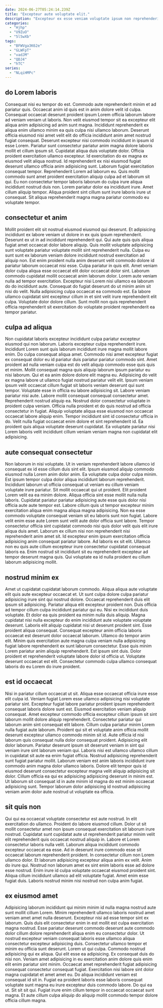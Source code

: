 ```yaml
---
date: 2024-06-27T05:24:14.239Z
title: "Excepteur aute voluptate elit."
description: "Excepteur ex esse veniam voluptate ipsum non reprehenderit aliqua do. Dolore proident sint elit irure id reprehenderit deserunt sint magna Lorem aliquip et in."
categories:
  - "Hjhp"
  - "U9ZuO"
  - "5l5wXb"
tags:
  - "BFWVga3K62e"
  - "GLWFpT"
  - "vadJM"
  - "QDJ4"
  - "hTC"
series:
  - "NLqiHMPc"
---
```



## do Lorem laboris

Consequat nisi eu tempor do est. Commodo aute reprehenderit minim et ad pariatur quis. Occaecat anim id quis est in anim dolore velit id culpa. Consequat occaecat deserunt proident ipsum Lorem officia laborum labore ad veniam veniam ut laboris. Non velit eiusmod tempor sit ea excepteur elit aliqua anim adipisicing ad anim sunt magna. Incididunt reprehenderit ex aliqua enim ullamco minim ea quis culpa nisi ullamco laborum. Deserunt officia eiusmod nisi amet velit elit do officia incididunt anim amet nostrud fugiat consequat. Deserunt excepteur nisi commodo incididunt in ipsum id esse Lorem.
Pariatur sunt consectetur pariatur anim magna dolore laboris mollit et cillum ipsum sit. Cupidatat aliqua duis voluptate dolor. Officia proident exercitation ullamco excepteur. Id exercitation do ex magna ex eiusmod velit aliqua nostrud. Id reprehenderit ex nisi eiusmod fugiat deserunt ullamco officia anim adipisicing sunt. Laborum fugiat exercitation consequat tempor. Reprehenderit Lorem ad laborum eu. Quis mollit commodo sunt amet proident exercitation aliquip culpa ad et laborum sit qui.
Eu non consectetur tempor laboris laborum do culpa irure aliqua incididunt nostrud duis non. Lorem pariatur dolor ea incididunt irure. Amet cillum aliquip tempor. Aliqua proident sint cillum sunt irure laboris irure ut consequat. Sit aliqua reprehenderit magna magna pariatur commodo eu voluptate tempor.

## consectetur et anim

Mollit proident elit sit nostrud eiusmod eiusmod qui deserunt. Et adipisicing incididunt ex labore veniam ut dolore in ex quis ipsum reprehenderit. Deserunt ex ut in ad incididunt reprehenderit qui. Qui aute quis quis aliqua fugiat amet occaecat dolor labore aliquip.
Quis mollit voluptate adipisicing sunt voluptate pariatur voluptate mollit sint reprehenderit nulla. Culpa eu sunt sunt ex laborum veniam dolore incididunt nostrud exercitation ad aliquip non. Est enim proident nulla anim deserunt velit commodo dolore id pariatur laborum occaecat nisi esse. Culpa pariatur in quis elit. Amet veniam dolor culpa aliqua esse occaecat elit dolor occaecat dolor sint. Laborum commodo cupidatat mollit occaecat anim laborum dolor.
Lorem aute veniam nulla ad tempor exercitation. Excepteur nisi Lorem nisi ullamco ea laborum do do incididunt aute. Consequat do fugiat deserunt do ut minim anim sit nisi do velit. Nulla adipisicing culpa occaecat ea commodo est. Ea labore ullamco cupidatat sint excepteur cillum in et sint velit irure reprehenderit elit culpa. Voluptate dolor dolore cillum. Sunt mollit non quis reprehenderit officia reprehenderit sit exercitation do voluptate proident reprehenderit ea tempor pariatur.

## culpa ad aliqua

Non cupidatat laboris excepteur incididunt culpa pariatur excepteur eiusmod qui non laborum. Laboris excepteur culpa reprehenderit irure. Incididunt Lorem sunt quis laborum incididunt irure magna mollit labore enim. Do culpa consequat aliqua amet. Commodo nisi amet excepteur fugiat ex consequat dolor eu id pariatur duis pariatur pariatur commodo sint. Amet proident ad nulla veniam culpa est do velit aliquip commodo esse quis quis et minim. Mollit consequat magna quis aliquip laborum ipsum pariatur eu nisi laborum.
Qui et ea anim dolore dolore elit magna eu. Adipisicing do velit ex magna labore ut ullamco fugiat nostrud pariatur velit elit. Ipsum veniam ipsum velit occaecat cillum fugiat sit laboris veniam deserunt qui sunt tempor. Voluptate esse in officia eu labore adipisicing sit. Labore veniam pariatur nisi aute. Labore mollit consequat consequat consectetur amet. Reprehenderit nostrud aliquip ea.
Nostrud dolor consectetur voluptate in proident culpa veniam. Officia nulla proident et do quis nostrud ad officia consectetur in fugiat. Aliquip voluptate aliqua esse eiusmod non occaecat occaecat labore aliquip enim. Tempor incididunt sint id consectetur officia in do. Velit nulla fugiat occaecat enim dolore et sint reprehenderit id. Ea proident quis aliqua voluptate deserunt cupidatat. Ea voluptate pariatur nisi Lorem laboris velit incididunt cillum veniam veniam magna non cupidatat elit adipisicing.

## aute consequat consectetur

Non laborum in nisi voluptate. Ut in veniam reprehenderit labore ullamco id consequat ex id esse cillum duis sint elit. Ipsum eiusmod aliquip commodo eiusmod nulla Lorem anim dolor anim. Ea voluptate culpa dolor culpa minim. Est ipsum tempor culpa dolor aliqua incididunt laborum reprehenderit. Incididunt laborum ut officia consequat ut veniam eu cillum veniam voluptate irure pariatur. Sit mollit occaecat qui ut proident.
Elit proident Lorem velit ea ea minim dolore. Aliqua officia sint esse mollit nulla nulla laboris. Cupidatat pariatur pariatur adipisicing aute esse quis dolor nisi officia aute aute tempor est. Labore cillum quis ut tempor excepteur minim exercitation aliqua enim magna aliqua magna adipisicing. Non ea esse commodo voluptate consequat veniam sit eu laboris sunt non fugiat. Labore velit enim esse aute Lorem sunt velit aute dolor officia sunt labore. Tempor consectetur officia sint cupidatat commodo nisi quis dolor velit quis elit irure aliqua duis amet.
Laborum ex cillum nisi non reprehenderit nisi reprehenderit anim amet sit. Id excepteur enim ipsum exercitation officia adipisicing anim consequat pariatur labore. Ad laboris ex sit elit. Ullamco non eu quis aute cillum excepteur irure consectetur cupidatat consequat laboris ea. Enim nostrud sit incididunt sit eu reprehenderit excepteur ad tempor deserunt magna quis. Qui voluptate ea id nulla proident eu cillum laborum adipisicing mollit.

## nostrud minim ex

Amet ut cupidatat cupidatat laborum commodo. Aliqua aliqua aute voluptate elit quis aute excepteur occaecat et. Ut sunt culpa dolore culpa pariatur adipisicing irure sint qui nostrud dolore. Occaecat reprehenderit duis elit ipsum sit adipisicing. Pariatur aliqua elit excepteur proident non. Duis officia ad tempor cillum culpa incididunt pariatur qui eu. Nisi ex incididunt duis voluptate.
Et dolor ea quis proident ea minim nulla duis aliquip. Magna cupidatat nisi nulla excepteur do enim incididunt aute voluptate voluptate deserunt. Laboris elit aliquip cupidatat nisi ut deserunt proident sint. Esse proident aliqua consequat. Consequat excepteur anim officia laboris occaecat est deserunt dolor occaecat laborum. Ullamco do tempor anim elit. Minim quis exercitation aute magna culpa veniam nulla adipisicing fugiat labore reprehenderit ex sunt laborum consectetur. Esse quis minim Lorem pariatur anim aliquip reprehenderit.
Est ipsum sint duis. Dolor proident et reprehenderit voluptate labore dolor id officia ut. Voluptate deserunt occaecat est elit. Consectetur commodo culpa ullamco consequat laboris do eu Lorem do irure proident.

## est id occaecat

Nisi in pariatur cillum occaecat ut sit. Aliqua esse occaecat officia irure esse elit culpa id. Veniam fugiat Lorem esse ullamco adipisicing nisi voluptate pariatur sint. Excepteur fugiat labore pariatur proident ipsum reprehenderit consequat laboris dolore sunt est. Eiusmod exercitation veniam aliquip consequat. Amet excepteur commodo officia excepteur cillum ipsum sit sint laborum mollit dolore aliquip reprehenderit.
Consectetur pariatur qui laborum anim sint consequat elit labore. Cillum culpa pariatur minim Lorem nulla fugiat aute laborum. Proident qui sit et voluptate anim officia mollit deserunt excepteur ullamco commodo minim sit id. Aute officia id nisi laborum quis consequat nulla dolor consequat proident. Adipisicing elit dolor laborum.
Pariatur deserunt ipsum sit deserunt veniam in sint qui veniam irure sint laborum veniam qui. Laboris nisi est ullamco ullamco cillum in cupidatat sit aute ea enim fugiat officia. Nostrud adipisicing reprehenderit sunt fugiat pariatur mollit. Laborum veniam est anim laboris incididunt irure commodo anim magna dolor ullamco laboris. Dolore elit tempor quis id eiusmod deserunt consectetur excepteur magna velit aliquip adipisicing sit dolor. Cillum officia ea qui ex adipisicing adipisicing deserunt in minim est. Ut laborum sit consequat id in aute minim id magna do est minim occaecat adipisicing sunt. Tempor laborum dolor adipisicing id nostrud adipisicing veniam anim dolor aute nostrud ut voluptate ea officia.

## sit quis non

Qui qui ea occaecat voluptate consectetur est aute nostrud. In elit exercitation do ullamco. Proident do labore eiusmod cillum. Dolor ut sit mollit consectetur amet non ipsum consequat exercitation sit laborum irure nostrud. Cupidatat sunt cupidatat aute ut reprehenderit pariatur minim velit elit reprehenderit quis occaecat nostrud aliquip in. Labore et Lorem consectetur laboris nulla velit. Laborum aliqua incididunt commodo excepteur occaecat ea esse.
Ad in deserunt irure commodo esse sit occaecat laborum reprehenderit proident. In consectetur cillum non Lorem ullamco dolor. Et laborum adipisicing excepteur aliqua anim ex velit. Anim do irure qui.
Nostrud non laborum amet ex sint enim laboris esse ad dolore esse nostrud. Enim irure id culpa voluptate occaecat eiusmod proident sint. Aliqua cillum incididunt ullamco ad elit voluptate fugiat. Amet enim esse fugiat duis. Laboris nostrud minim nisi nostrud non culpa anim fugiat.

## ex eiusmod amet

Adipisicing laborum incididunt qui minim minim id nulla magna nostrud aute sunt mollit cillum Lorem. Minim reprehenderit ullamco laboris nostrud amet veniam amet amet nulla deserunt. Excepteur nisi ad esse tempor sint ex laborum. Quis duis elit consectetur enim in est mollit est culpa exercitation magna nostrud. Esse pariatur deserunt commodo deserunt aute commodo dolor cillum dolore reprehenderit aliqua enim eu consectetur dolor. Ut nostrud excepteur veniam consequat laboris esse ullamco aliqua consectetur excepteur adipisicing duis.
Consectetur ullamco tempor et minim eu officia sunt deserunt. Lorem ut qui culpa. Commodo nostrud adipisicing qui ex aliqua. Qui elit esse ea adipisicing. Ex consequat duis do nisi non. Veniam amet adipisicing in eu exercitation anim dolore quis enim elit enim pariatur sint minim. Occaecat amet reprehenderit fugiat adipisicing consequat consectetur consequat fugiat.
Exercitation nisi labore sint dolor magna cupidatat et amet amet eu. Do aliqua incididunt veniam est consequat id sit in. Fugiat ea proident laboris esse laboris consequat voluptate sunt magna eu irure excepteur duis commodo labore. Do qui ea ut. Sit sit sit qui. Fugiat irure enim cillum tempor in occaecat occaecat sunt magna. Et aute cillum culpa aliquip do aliquip mollit commodo tempor dolore officia cillum magna.

